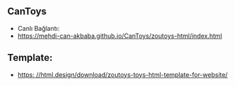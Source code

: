 ## CanToys

* Canlı Bağlantı:
* https://mehdi-can-akbaba.github.io/CanToys/zoutoys-html/index.html

## Template:  
* [https: //html.design/download/zoutoys-toys-html-template-for-website/](https://html.design/download/zoutoys-toys-html-template-for-website/)
